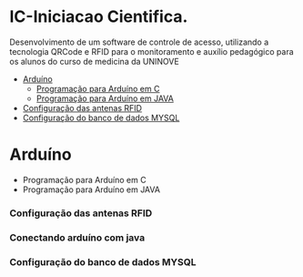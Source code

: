 # IC-Iniciacao Cientifica.


Desenvolvimento de um software de controle de acesso, utilizando a tecnologia QRCode e RFID para o monitoramento e auxílio pedagógico para os alunos do curso de medicina da UNINOVE

- [Arduíno](#configurações-do-arduíno)
   - [Programação para Arduíno em C](#programação-para-arduíno-em-c)
   - [Programação para Arduíno em JAVA](#programação-para-arduíno-em-java)
- [Configuração das antenas RFID](#configuração-das-antenas-rfid)
- [Configuração do banco de dados MYSQL](#configuração-do-banco-de-dados-mysql)





# Arduíno
  - Programação para Arduíno em C
  - Programação para Arduíno em JAVA

### Configuração das antenas RFID
### Conectando arduíno com java
### Configuração do banco de dados MYSQL

